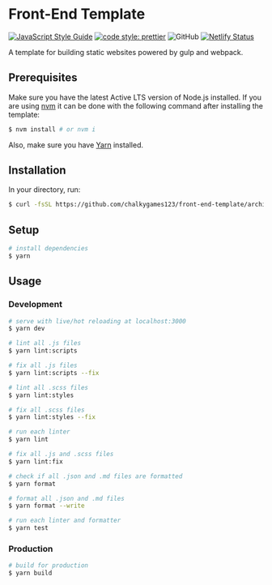 # Front-End Template

[![JavaScript Style Guide](https://img.shields.io/badge/code_style-standard-brightgreen.svg)](https://standardjs.com)
[![code style: prettier](https://img.shields.io/badge/code_style-prettier-ff69b4.svg)](https://github.com/prettier/prettier)
![GitHub](https://img.shields.io/github/license/chalkygames123/front-end-template.svg)
[![Netlify Status](https://api.netlify.com/api/v1/badges/f464261d-62a9-4b11-9503-148eff317bb0/deploy-status)](https://app.netlify.com/sites/front-end-template-chalkygames123/deploys)

A template for building static websites powered by gulp and webpack.

## Prerequisites

Make sure you have the latest Active LTS version of Node.js installed. If you are using [nvm](https://github.com/creationix/nvm) it can be done with the following command after installing the template:

```bash
$ nvm install # or nvm i
```

Also, make sure you have [Yarn](https://yarnpkg.com) installed.

## Installation

In your directory, run:

```bash
$ curl -fsSL https://github.com/chalkygames123/front-end-template/archive/master.tar.gz | tar -xz --strip-components=1
```

## Setup

```bash
# install dependencies
$ yarn
```

## Usage

### Development

```bash
# serve with live/hot reloading at localhost:3000
$ yarn dev

# lint all .js files
$ yarn lint:scripts

# fix all .js files
$ yarn lint:scripts --fix

# lint all .scss files
$ yarn lint:styles

# fix all .scss files
$ yarn lint:styles --fix

# run each linter
$ yarn lint

# fix all .js and .scss files
$ yarn lint:fix

# check if all .json and .md files are formatted
$ yarn format

# format all .json and .md files
$ yarn format --write

# run each linter and formatter
$ yarn test
```

### Production

```bash
# build for production
$ yarn build
```
